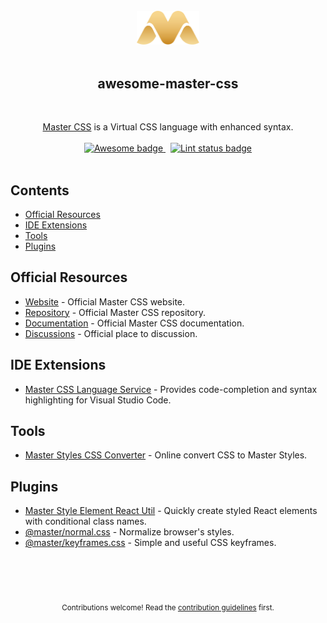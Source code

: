
<div align="center">
  <br />
  <img width="100" src="./assets/logo.svg" alt="Master CSS logo">
  <br />
  <br />
</div>

<h2 align="center">awesome-master-css</h2>
<br />
<p align="center">
  <a href="https://css.master.co">Master CSS</a> is a Virtual CSS language with enhanced syntax.
  <br />
  <br />
  <a href="https://github.com/sindresorhus/awesome">
    <img src="https://cdn.rawgit.com/sindresorhus/awesome/d7305f38d29fed78fa85652e3a63e154dd8e8829/media/badge.svg" alt="Awesome badge">
  </a>
  &nbsp;
  <a href="https://github.com/sindresorhus/awesome-lint">
    <img src="https://github.com/aniftyco/awesome-tailwindcss/workflows/Lint/badge.svg" alt="Lint status badge">
  </a>
  <br />
  <br />
</p>

## Contents 

- [Official Resources](#official-resources)
- [IDE Extensions](#ide-extensions)
- [Tools](#tools)
- [Plugins](#plugins)

## Official Resources

* [Website](https://css.master.co/) - Official Master CSS website.
* [Repository](https://github.com/master-co/css) - Official Master CSS repository.
* [Documentation](https://docs.master.co/css/setup) - Official Master CSS documentation.
* [Discussions](https://discord.gg/sZNKpAAAw6) - Official place to discussion.


## IDE Extensions

* [Master CSS Language Service](https://marketplace.visualstudio.com/items?itemName=masterco.master-css-language-service) - Provides code-completion and syntax highlighting for Visual Studio Code.

## Tools

* [Master Styles CSS Converter](https://github.com/serkodev/master-styles-css-converter) - 
Online convert CSS to Master Styles.

## Plugins 

* [Master Style Element React Util](https://github.com/master-co/style-element.react) - Quickly create styled React elements with conditional class names.
* [@master/normal.css](https://github.com/master-co/normal.css) - Normalize browser's styles.
* [@master/keyframes.css](https://github.com/master-co/keyframes.css) - Simple and useful CSS keyframes.

<p align="center">
  <br />
  <br />
  <br />
  <br />
  <sub>Contributions welcome! Read the <a href="./CONTRIBUTING.md">contribution guidelines</a> first.</sub>
</p>
